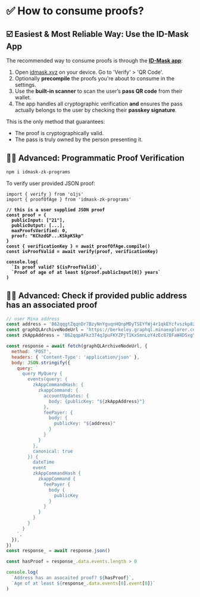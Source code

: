 # ✅ How to consume proofs?

## ☑️ Easiest & Most Reliable Way: Use the ID-Mask App

The recommended way to consume proofs is through the [**ID-Mask app**](https://idmask.xyz):

1. Open [idmask.xyz](https://idmask.xyz) on your device. Go to 'Verify' > 'QR Code'.
2. Optionally **precompile** the proofs you're about to consume in the settings.
3. Use the **built-in scanner** to scan the user’s **pass QR code** from their wallet.
4. The app handles all cryptographic verification **and** ensures the pass actually belongs to the user by checking their **passkey signature**.

This is the only method that guarantees:

* The proof is cryptographically valid.
* The pass is truly owned by the person presenting it.

## &#x20;🧑‍💻 Advanced: Programmatic Proof Verification

```bash
npm i idmask-zk-programs
```

To verify user provided JSON proof:

<pre class="language-javascript"><code class="lang-javascript">import { verify } from 'o1js'
import { proofOfAge } from 'idmask-zk-programs'
<strong>
</strong><strong>// this is a user supplied JSON proof
</strong><strong>const proof = {
</strong><strong>  publicInput: ["21"],
</strong><strong>  publicOutput: [...],
</strong><strong>  maxProofsVerified: 0,
</strong><strong>  proof: "KChzdGF...KSkpKSkp"
</strong><strong>}
</strong><strong>const { verificationKey } = await proofOfAge.compile()
</strong><strong>const isProofValid = await verify(proof, verificationKey)
</strong><strong>
</strong><strong>console.log(
</strong><strong>  `Is proof valid? ${isProofValid}`,
</strong><strong>  `Proof of age of at least ${proof.publicInput[0]} years`
</strong><strong>)
</strong></code></pre>

## &#x20;🧑‍💻 Advanced: Check if provided public address has an associated proof

```javascript
// user Mina address
const address = 'B62qqgtZqqnDr7BzyNnYguqnHQnpMDyTSEYfWj4r1qkEYcfvszkp8zt' 
const graphQLArchiveNodeUrl = 'https://berkeley.graphql.minaexplorer.com/'
const zkAppAddress = 'B62qqpAFkz374qJpuFKYZPjT1KxSmnLoY4zEc878FaW4DSxgYNXZiny'

const response = await fetch(graphQLArchiveNodeUrl, {
  method: 'POST',
  headers: { 'Content-Type': 'application/json' },
  body: JSON.stringify({
    query: `
      query MyQuery {
        events(query: {
          zkAppCommandHash: {
            zkappCommand: {
              accountUpdates: {
                body: {publicKey: "${zkAppAddress}"}
              },
              feePayer: {
                body: {
                  publicKey: "${address}"
                }
              }
            }
          },
          canonical: true
        }) {
          dateTime
          event
          zkAppCommandHash {
            zkappCommand {
              feePayer {
                body {
                  publicKey
                }
              }
            }
          }
        }
      }
    `,
  }),
})
const response_ = await response.json()

const hasProof = response_.data.events.length > 0

console.log(
  `Address has an asocaited proof? ${hasProof}`,
  `Age of at least ${response_.data.events[0].event[0]}`
)
```
